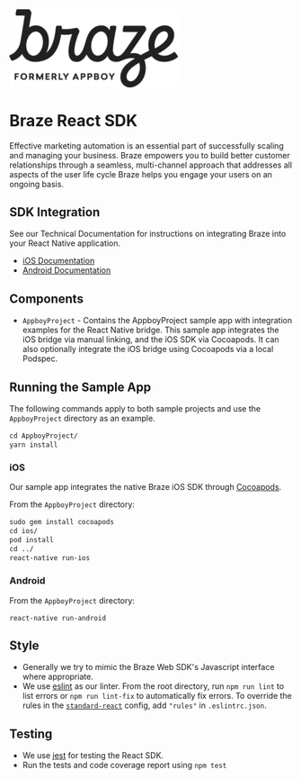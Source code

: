 <img src="https://raw.githubusercontent.com/Appboy/appboy-react-sdk/master/braze-logo.png" width="300" title="Braze Logo" />

# Braze React SDK

Effective marketing automation is an essential part of successfully scaling and managing your business. Braze empowers you to build better customer relationships through a seamless, multi-channel approach that addresses all aspects of the user life cycle Braze helps you engage your users on an ongoing basis.

## SDK Integration

See our Technical Documentation for instructions on integrating Braze into your React Native application.
- [iOS Documentation](https://www.braze.com/documentation/React_Native/iOS/)
- [Android Documentation](https://www.braze.com/documentation/React_Native/Android_and_FireOS/)


## Components

- `AppboyProject` - Contains the AppboyProject sample app with integration examples for the React Native bridge. This sample app integrates the iOS bridge via manual linking, and the iOS SDK via Cocoapods. It can
also optionally integrate the iOS bridge using Cocoapods via a local Podspec.

## Running the Sample App

The following commands apply to both sample projects and use the `AppboyProject` directory as an example.

```
cd AppboyProject/
yarn install
```

### iOS
Our sample app integrates the native Braze iOS SDK through [Cocoapods](https://guides.cocoapods.org/using/getting-started.html).

From the `AppboyProject` directory:
```
sudo gem install cocoapods
cd ios/
pod install
cd ../
react-native run-ios
```

### Android
From the `AppboyProject` directory:
```
react-native run-android
```

## Style
- Generally we try to mimic the Braze Web SDK's Javascript interface where appropriate.
- We use [eslint](http://eslint.org/) as our linter. From the root directory, run `npm run lint` to list errors or `npm run lint-fix` to automatically fix errors. To override the rules in the [`standard-react`](https://github.com/feross/eslint-config-standard-react) config, add `"rules"` in `.eslintrc.json`.

## Testing
- We use [jest](https://facebook.github.io/jest/) for testing the React SDK.
- Run the tests and code coverage report using `npm test`
